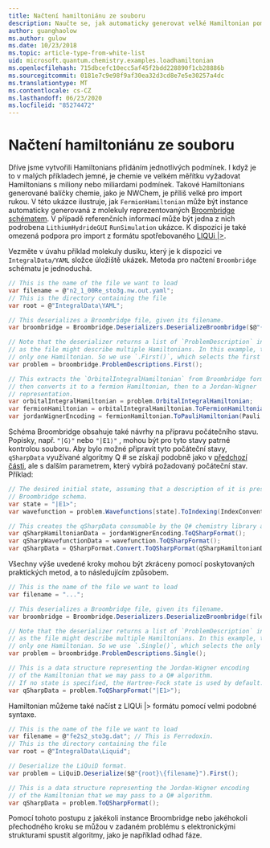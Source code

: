 ```yaml
---
title: Načtení hamiltoniánu ze souboru
description: Naučte se, jak automaticky generovat velké Hamiltonian pomocí schématu Broombridge.
author: guanghaolow
ms.author: gulow
ms.date: 10/23/2018
ms.topic: article-type-from-white-list
uid: microsoft.quantum.chemistry.examples.loadhamiltonian
ms.openlocfilehash: 715dbcefc10ecc5af45f2bdd228890f1cb28886b
ms.sourcegitcommit: 0181e7c9e98f9af30ea32d3cd8e7e5e30257a4dc
ms.translationtype: MT
ms.contentlocale: cs-CZ
ms.lasthandoff: 06/23/2020
ms.locfileid: "85274472"
---
```

# <a name="loading-a-hamiltonian-from-file"></a>Načtení hamiltoniánu ze souboru
Dříve jsme vytvořili Hamiltonians přidáním jednotlivých podmínek. I když je to v malých příkladech jemné, je chemie ve velkém měřítku vyžadovat Hamiltonians s miliony nebo miliardami podmínek. Takové Hamiltonians generované balíčky chemie, jako je NWChem, je příliš velké pro import rukou. V této ukázce ilustruje, jak `FermionHamiltonian` může být instance automaticky generovaná z molekuly reprezentovaných [Broombridge schématem](xref:microsoft.quantum.libraries.chemistry.schema.broombridge). V případě referenčních informací může být jedna z nich podrobena `LithiumHydrideGUI` `RunSimulation` ukázce. K dispozici je také omezená podpora pro import z formátu spotřebovaného [LIQUi |>](https://www.microsoft.com/en-us/research/project/language-integrated-quantum-operations-liqui/).

Vezměte v úvahu příklad molekuly dusíku, který je k dispozici ve `IntegralData/YAML` složce úložiště ukázek. Metoda pro načtení `Broombridge` schématu je jednoduchá.

```csharp
// This is the name of the file we want to load
var filename = @"n2_1_00Re_sto3g.nw.out.yaml";
// This is the directory containing the file
var root = @"IntegralData\YAML";

// This deserializes a Broombridge file, given its filename.
var broombridge = Broombridge.Deserializers.DeserializeBroombridge($@"{root}\{filename}");

// Note that the deserializer returns a list of `ProblemDescription` instances 
// as the file might describe multiple Hamiltonians. In this example, there is 
// only one Hamiltonian. So we use `.First()`, which selects the first element of the list.
var problem = broombridge.ProblemDescriptions.First();

// This extracts the `OrbitalIntegralHamiltonian` from Broombridge format,
// then converts it to a fermion Hamiltonian, then to a Jordan-Wigner
// representation.
var orbitalIntegralHamiltonian = problem.OrbitalIntegralHamiltonian;
var fermionHamiltonian = orbitalIntegralHamiltonian.ToFermionHamiltonian(IndexConvention.UpDown);
var jordanWignerEncoding = fermionHamiltonian.ToPauliHamiltonian(Pauli.QubitEncoding.JordanWigner);
```

Schéma Broombridge obsahuje také návrhy na přípravu počátečního stavu. Popisky, např. `"|G⟩"` nebo `"|E1⟩"` , mohou být pro tyto stavy patrné kontrolou souboru. Aby bylo možné připravit tyto počáteční stavy, `qSharpData` využívané algoritmy Q # se získají podobně jako v [předchozí části](xref:microsoft.quantum.chemistry.examples.energyestimate), ale s dalším parametrem, který vybírá požadovaný počáteční stav. Příklad:
```csharp
// The desired initial state, assuming that a description of it is present in the
// Broombridge schema.
var state = "|E1>";
var wavefunction = problem.Wavefunctions[state].ToIndexing(IndexConvention.UpDown);

// This creates the qSharpData consumable by the Q# chemistry library algorithms.
var qSharpHamiltonianData = jordanWignerEncoding.ToQSharpFormat();
var qSharpWavefunctionData = wavefunction.ToQSharpFormat();
var qSharpData = QSharpFormat.Convert.ToQSharpFormat(qSharpHamiltonianData, qSharpWavefunctionData);
```

Všechny výše uvedené kroky mohou být zkráceny pomocí poskytovaných praktických metod, a to následujícím způsobem.
```csharp
// This is the name of the file we want to load
var filename = "...";

// This deserializes a Broombridge file, given its filename.
var broombridge = Broombridge.Deserializers.DeserializeBroombridge(filename);

// Note that the deserializer returns a list of `ProblemDescription` instances 
// as the file might describe multiple Hamiltonians. In this example, there is 
// only one Hamiltonian. So we use `.Single()`, which selects the only element of the list.
var problem = broombridge.ProblemDescriptions.Single();

// This is a data structure representing the Jordan-Wigner encoding 
// of the Hamiltonian that we may pass to a Q# algorithm.
// If no state is specified, the Hartree-Fock state is used by default.
var qSharpData = problem.ToQSharpFormat("|E1>");
```

Hamiltonian můžeme také načíst z LIQUi |> formátu pomocí velmi podobné syntaxe. 

```csharp
// This is the name of the file we want to load
var filename = @"fe2s2_sto3g.dat"; // This is Ferrodoxin.
// This is the directory containing the file
var root = @"IntegralData\Liquid";

// Deserialize the LiQuiD format.
var problem = LiQuiD.Deserialize($@"{root}\{filename}").First();

// This is a data structure representing the Jordan-Wigner encoding 
// of the Hamiltonian that we may pass to a Q# algorithm.
var qSharpData = problem.ToQSharpFormat();
```

Pomocí tohoto postupu z jakékoli instance Broombridge nebo jakéhokoli přechodného kroku se můžou v zadaném problému s elektronickými strukturami spustit algoritmy, jako je například odhad fáze.
